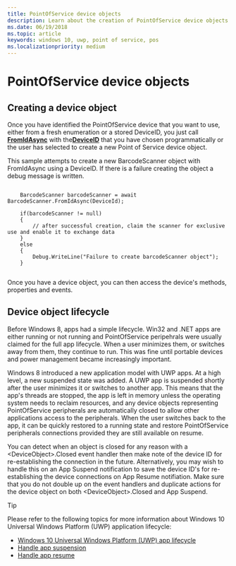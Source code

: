 ```yaml
---
title: PointOfService device objects
description: Learn about the creation of PointOfService device objects
ms.date: 06/19/2018
ms.topic: article
keywords: windows 10, uwp, point of service, pos
ms.localizationpriority: medium
---
```

# PointOfService device objects

## Creating a device object
Once you have identified the PointOfService device that you want to use, either from a fresh enumeration or a stored DeviceID, you just call [**FromIdAsync**](https://docs.microsoft.com/uwp/api/windows.devices.pointofservice.barcodescanner.fromidasync) with the[**DeviceID**](https://docs.microsoft.com/uwp/api/windows.devices.enumeration.deviceinformation.id) that you have chosen programmatically or the user has selected to create a new Point of Service device object.

This sample attempts to create a new BarcodeScanner object with FromIdAsync using a DeviceID. If there is a failure creating the object a debug message is written.

```Csharp

    BarcodeScanner barcodeScanner = await BarcodeScanner.FromIdAsync(DeviceId);

    if(barcodeScanner != null)
    {
        // after successful creation, claim the scanner for exclusive use and enable it to exchange data
    }
    else
    {
        Debug.WriteLine("Failure to create barcodeScanner object");
    }
    
```

Once you have a device object, you can then access the device's methods, properties and events.  

## Device object lifecycle
Before Windows 8, apps had a simple lifecycle. Win32 and .NET apps are either running or not running and PointOfService peripehrals were usually claimed for the full app lifecycle. When a user minimizes them, or switches away from them, they continue to run. This was fine until portable devices and power management became increasingly important.

Windows 8 introduced a new application model with UWP apps. At a high level, a new suspended state was added. A UWP app is suspended shortly after the user minimizes it or switches to another app. This means that the app's threads are stopped, the app is left in memory unless the operating system needs to reclaim resources, and any device objects representing PointOfService peripherals are automatically closed to allow other applications access to the peripherals. When the user switches back to the app, it can be quickly restored to a running state and restore PointOfService peripherals connections provided they are still available on resume.

You can detect when an object is closed for any reason with a \<DeviceObject\>.Closed event handler then make note of the device ID for re-establishing the connection in the future.   Alternatively, you may wish to handle this on an App Suspend notification to save the device ID's for re-establishing the device connections on App Resume notifiation.  Make sure that you do not double up on the event handlers and duplicate actions for the device object on both \<DeviceObject\>.Closed and App Suspend.

> [!TIP]
> Please refer to the following topics for more information about Windows 10 Universal Windows Platform (UWP) application lifecycle:
> - [Windows 10 Universal Windows Platform (UWP) app lifecycle](../launch-resume/app-lifecycle.md)
> - [Handle app suspension](../launch-resume/suspend-an-app.md)
> - [Handle app resume](../launch-resume/resume-an-app.md)
